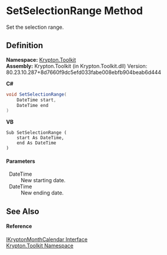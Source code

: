 # SetSelectionRange Method


Set the selection range.



## Definition
**Namespace:** <a href="79d2eac2-21f4-54ff-7552-b20c33c30600.md">Krypton.Toolkit</a>  
**Assembly:** Krypton.Toolkit (in Krypton.Toolkit.dll) Version: 80.23.10.287+8d7660f9dc5efd033fabe008ebfb904beab6d444

**C#**
``` C#
void SetSelectionRange(
	DateTime start,
	DateTime end
)
```
**VB**
``` VB
Sub SetSelectionRange ( 
	start As DateTime,
	end As DateTime
)
```



#### Parameters
<dl><dt>  DateTime</dt><dd>New starting date.</dd><dt>  DateTime</dt><dd>New ending date.</dd></dl>

## See Also


#### Reference
<a href="76762a95-d1ba-38cb-4ff7-0417ba2e1bcc.md">IKryptonMonthCalendar Interface</a>  
<a href="79d2eac2-21f4-54ff-7552-b20c33c30600.md">Krypton.Toolkit Namespace</a>  
